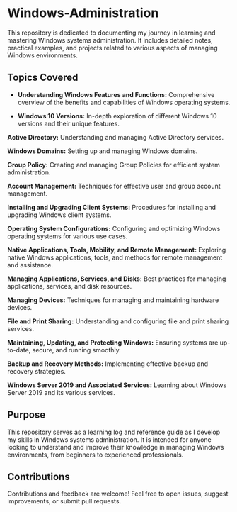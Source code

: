 # Windows-Administration
This repository is dedicated to documenting my journey in learning and mastering Windows systems administration. It includes detailed notes, practical examples, and projects related to various aspects of managing Windows environments.

## Topics Covered
- **Understanding Windows Features and Functions:** Comprehensive overview of the benefits and capabilities of Windows operating systems.

- **Windows 10 Versions:** In-depth exploration of different Windows 10 versions and their unique features.

**Active Directory:** Understanding and managing Active Directory services.

**Windows Domains:** Setting up and managing Windows domains.

**Group Policy:** Creating and managing Group Policies for efficient system administration.

**Account Management:** Techniques for effective user and group account management.

**Installing and Upgrading Client Systems:** Procedures for installing and upgrading Windows client systems.

**Operating System Configurations:** Configuring and optimizing Windows operating systems for various use cases.

**Native Applications, Tools, Mobility, and Remote Management:** Exploring native Windows applications, tools, and methods for remote management and assistance.

**Managing Applications, Services, and Disks:** Best practices for managing applications, services, and disk resources.

**Managing Devices:** Techniques for managing and maintaining hardware devices.

**File and Print Sharing:** Understanding and configuring file and print sharing services.

**Maintaining, Updating, and Protecting Windows:** Ensuring systems are up-to-date, secure, and running smoothly.

**Backup and Recovery Methods:** Implementing effective backup and recovery strategies.

**Windows Server 2019 and Associated Services:** Learning about Windows Server 2019 and its various services.

## Purpose
This repository serves as a learning log and reference guide as I develop my skills in Windows systems administration. It is intended for anyone looking to understand and improve their knowledge in managing Windows environments, from beginners to experienced professionals.

## Contributions
Contributions and feedback are welcome! Feel free to open issues, suggest improvements, or submit pull requests.

